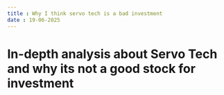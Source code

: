 ```yaml
---
title : Why I think servo tech is a bad investment
date : 19-06-2025
---
```


# In-depth analysis about Servo Tech and why its not a good stock for investment 


